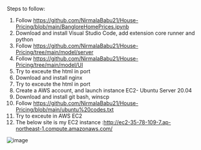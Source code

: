 Steps to follow:


1. Follow https://github.com/NirmalaBabu21/House-Pricing/blob/main/BangloreHomePrices.ipynb
2. Download and install Visual Studio Code, add extension core runner and python
3. Follow https://github.com/NirmalaBabu21/House-Pricing/tree/main/model/server
4. Follow https://github.com/NirmalaBabu21/House-Pricing/tree/main/model/UI
5. Try to exceute the html in port 
6. Download and install nginx
7. Try to exceute the html in port 
8. Create a AWS account, and launch instance EC2- Ubuntu Server 20.04
9. Download and install git bash, winscp
10. Follow https://github.com/NirmalaBabu21/House-Pricing/blob/main/ubuntu%20codes.txt
11. Try to exceute in AWS EC2 
12. The below site is my EC2 instance :http://ec2-35-78-109-7.ap-northeast-1.compute.amazonaws.com/

![image](https://user-images.githubusercontent.com/103834688/196054822-6aa9d41e-a24c-45ea-a635-4bf9fc9d5fe3.png)
